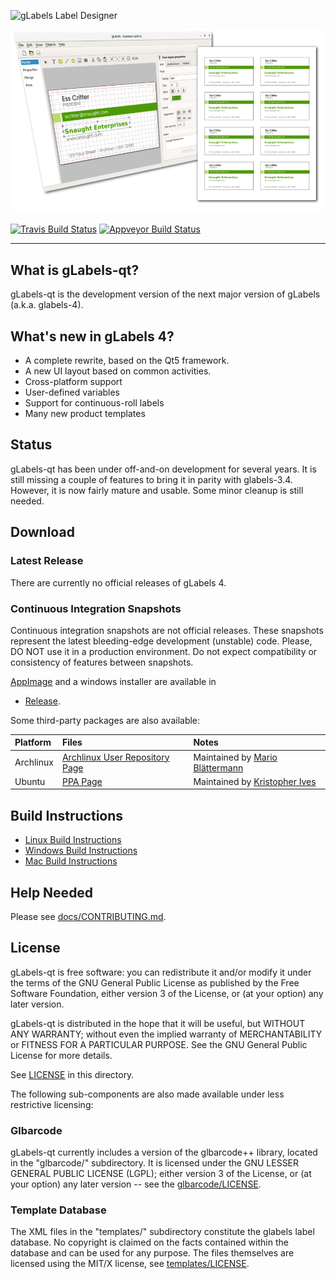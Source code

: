 ![gLabels Label Designer](glabels/images/glabels-label-designer.png)

![Cover Image](docs/images/cover-image.png)

[![Travis Build Status](https://travis-ci.org/jimevins/glabels-qt.svg?branch=master)](https://travis-ci.org/jimevins/glabels-qt)
[![Appveyor Build Status](https://ci.appveyor.com/api/projects/status/github/jimevins/glabels-qt?branch=master&svg=true)](https://ci.appveyor.com/project/jimevins/glabels-qt)

*******************************************************************************

## What is gLabels-qt?

gLabels-qt is the development version of the next major version of gLabels (a.k.a. glabels-4).


## What's new in gLabels 4?

- A complete rewrite, based on the Qt5 framework.
- A new UI layout based on common activities.
- Cross-platform support
- User-defined variables
- Support for continuous-roll labels
- Many new product templates


## Status

gLabels-qt has been under off-and-on development for several years.
It is still missing a couple of features to bring it in parity with glabels-3.4.
However, it is now fairly mature and usable.  Some minor cleanup is still needed.


## Download

### Latest Release

There are currently no official releases of gLabels 4.

### Continuous Integration Snapshots

Continuous integration snapshots are not official releases.  These snapshots represent the latest
bleeding-edge development (unstable) code.  Please, DO NOT use it in a production environment.  Do not
expect compatibility or consistency of features between snapshots.

[AppImage](http:appimage.org) and a windows installer are available in

 - [Release](https://github.com/jimevins/glabels-qt/releases).

Some third-party packages are also available:


| Platform  | Files                                                                                | Notes                                                         |
|:----------|:-------------------------------------------------------------------------------------|:--------------------------------------------------------------|
| Archlinux | [Archlinux User Repository Page](https://aur.archlinux.org/packages/glabels-qt-git/) | Maintained by [Mario Blättermann](https://github.com/mariobl) |
| Ubuntu    | [PPA Page](https://code.launchpad.net/~krisives/+archive/ubuntu/glabels-qt)          | Maintained by [Kristopher Ives](https://github.com/krisives)  |



## Build Instructions

- [Linux Build Instructions](docs/BUILD-INSTRUCTIONS-LINUX.md)
- [Windows Build Instructions](docs/BUILD-INSTRUCTIONS-WINDOWS.md)
- [Mac Build Instructions](docs/BUILD-INSTRUCTIONS-MACOS.md)


## Help Needed

Please see [docs/CONTRIBUTING.md](docs/CONTRIBUTING.md).


## License

gLabels-qt is free software: you can redistribute it and/or modify
it under the terms of the GNU General Public License as published by
the Free Software Foundation, either version 3 of the License, or
(at your option) any later version.

gLabels-qt is distributed in the hope that it will be useful,
but WITHOUT ANY WARRANTY; without even the implied warranty of
MERCHANTABILITY or FITNESS FOR A PARTICULAR PURPOSE.  See the
GNU General Public License for more details.

See [LICENSE](LICENSE) in this directory.

The following sub-components are also made available under less
restrictive licensing:

### Glbarcode

   gLabels-qt currently includes a version of the glbarcode++ library, located in
   the "glbarcode/" subdirectory.  It is licensed under the GNU LESSER GENERAL
   PUBLIC LICENSE (LGPL); either version 3 of the License, or (at your option)
   any later version -- see the [glbarcode/LICENSE](glbarcode/LICENSE).

### Template Database

   The XML files in the "templates/" subdirectory constitute the glabels
   label database.  No copyright is claimed on the facts contained within
   the database and can be used for any purpose.  The files themselves are
   licensed using the MIT/X license, see [templates/LICENSE](templates/LICENSE).
